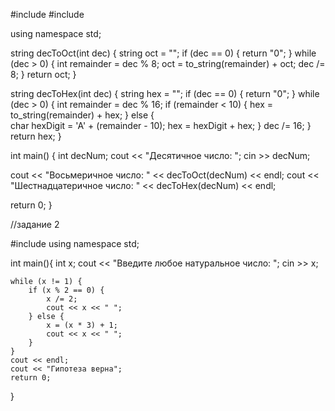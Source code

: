 #include <iostream>
#include <string>

using namespace std;

string decToOct(int dec) {
  string oct = "";
  if (dec == 0) {
    return "0"; 
  }
  while (dec > 0) {
    int remainder = dec % 8; 
    oct = to_string(remainder) + oct; 
    dec /= 8; 
  }
  return oct;
}

string decToHex(int dec) {
  string hex = "";
  if (dec == 0) {
    return "0"; 
  }
  while (dec > 0) {
    int remainder = dec % 16; 
    if (remainder < 10) { 
      hex = to_string(remainder) + hex;
    } else {  
      char hexDigit = 'A' + (remainder - 10); 
      hex = hexDigit + hex; 
    }
    dec /= 16; 
  }
  return hex;
}

int main() {
  int decNum;
  cout << "Десятичное число: ";
  cin >> decNum;

  cout << "Восьмеричное число: " << decToOct(decNum) << endl;
  cout << "Шестнадцатеричное число: " << decToHex(decNum) << endl;

  return 0;
}







//задание 2

#include<iostream>
using namespace std;

int main(){
    int x;
    cout << "Введите любое натуральное число: ";
    cin >> x;
    
    while (x != 1) { 
        if (x % 2 == 0) {
            x /= 2; 
            cout << x << " "; 
        } else {
            x = (x * 3) + 1; 
            cout << x << " "; 
        }
    }
    cout << endl;
    cout << "Гипотеза верна";
    return 0;
} 


   

